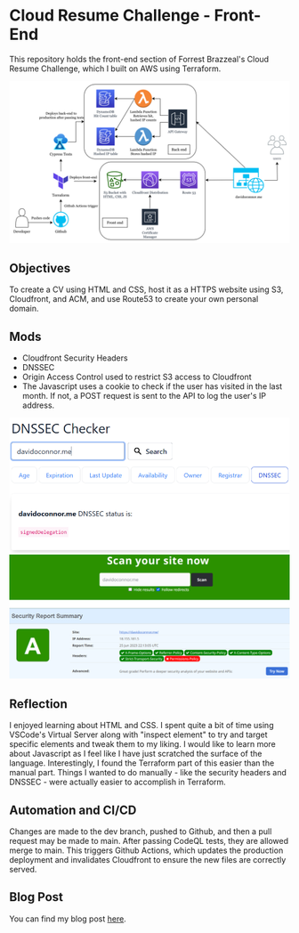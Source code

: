 # Cloud Resume Challenge - Front-End

This repository holds the front-end section of Forrest Brazzeal's Cloud Resume Challenge, which I built on AWS using Terraform.

<img src="/img/CloudResumeChallenge.drawio.png"/>

## Objectives

To create a CV using HTML and CSS, host it as a HTTPS website using S3, Cloudfront, and ACM, and use Route53 to create your own personal domain.

## Mods

* Cloudfront Security Headers
* DNSSEC
* Origin Access Control used to restrict S3 access to Cloudfront
* The Javascript uses a cookie to check if the user has visited in the last month. If not, a POST request is sent to the API to log the user's IP address.

<img src="/img/DNSSEC.png"/>
<img src="/img/Headers.png"/>

## Reflection

I enjoyed learning about HTML and CSS. I spent quite a bit of time using VSCode's Virtual Server along with "inspect element" to try and target specific elements and tweak them to my liking. I would like to learn more about Javascript as I feel like I have just scratched the surface of the language. Interestingly, I found the Terraform part of this easier than the manual part. Things I wanted to do manually - like the security headers and DNSSEC - were actually easier to accomplish in Terraform.

## Automation and CI/CD

Changes are made to the dev branch, pushed to Github, and then a pull request may be made to main. After passing CodeQL tests, they are allowed merge to main. This triggers Github Actions, which updates the production deployment and invalidates Cloudfront to ensure the new files are correctly served.

## Blog Post

You can find my blog post [here](https://dev.to/bit-of-a-git/a-security-focused-cloud-resume-challenge-16aa).
